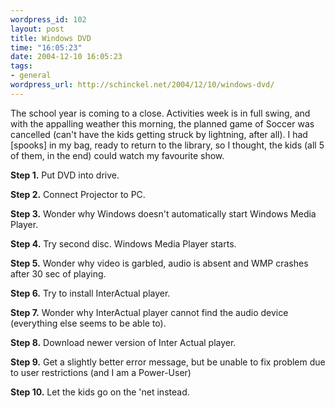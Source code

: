 ```yaml
--- 
wordpress_id: 102
layout: post
title: Windows DVD
time: "16:05:23"
date: 2004-12-10 16:05:23
tags: 
- general
wordpress_url: http://schinckel.net/2004/12/10/windows-dvd/
---
```

The school year is coming to a close. Activities week is in full swing, and with the appalling weather this morning, the planned game of Soccer was cancelled (can't have the kids getting struck by lightning, after all). I had \[spooks\] in my bag, ready to return to the library, so I thought, the kids (all 5 of them, in the end) could watch my favourite show. 

**Step 1.** Put DVD into drive. 

**Step 2.** Connect Projector to PC. 

**Step 3.** Wonder why Windows doesn't automatically start Windows Media Player. 

**Step 4.** Try second disc. Windows Media Player starts. 

**Step 5.** Wonder why video is garbled, audio is absent and WMP crashes after 30 sec of playing. 

**Step 6.** Try to install InterActual player. 

**Step 7.** Wonder why InterActual player cannot find the audio device (everything else seems to be able to). 

**Step 8.** Download newer version of Inter Actual player. 

**Step 9.** Get a slightly better error message, but be unable to fix problem due to user restrictions (and I am a Power-User) 

**Step 10.** Let the kids go on the 'net instead. 
